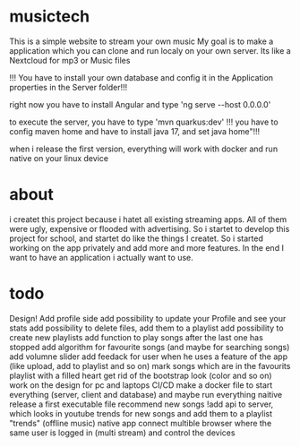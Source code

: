 # musictech

This is a simple website to stream your own music
My goal is to make a application which you can clone and run localy on your own server. Its like a Nextcloud for mp3 or Music files

!!! You have to install your own database and config it in the Application properties in the Server folder!!!

right now you have to install Angular and type 'ng serve --host 0.0.0.0' 

to execute the server, you have to type 'mvn quarkus:dev'
!!! you have to config maven home and have to install java 17, and set java home"!!!

when i release the first version, everything will work with docker and run native on your linux device

# about

i createt this project because i hatet all existing streaming apps. All of them were ugly, expensive or flooded with advertising. So i startet to develop 
this project for school, and startet do like the things I createt. So i started working on the app privately and add more and more features. In the end I want to have an application i actually want to use. 

# todo

Design!
Add profile side
add possibility to update your Profile and see your stats
add possibility to delete files, add them to a playlist
add possibility to create new playlists
add function to play songs after the last one has stopped
add algorithm for favourite songs (and maybe for searching songs)
add volumne slider
add feedack for user when he uses a feature of the app (like upload, add to playlist and so on)
mark songs which are in the favourits playlist with a filled heart
get rid of the bootstrap look (color and so on)
work on the design for pc and laptops
CI/CD
make a docker file to start everything (server, client and database) and maybe run everything naitive
release a first executable file 
recommend new songs
!add api to server, which looks in youtube trends for new songs and add them to a playlist "trends"
(offline music)
native app
connect multible browser where the same user is logged in (multi stream) and control the devices


